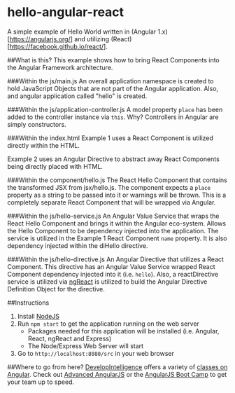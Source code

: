 # hello-angular-react
A simple example of Hello World written in (Angular 1.x)[https://angularjs.org/] and utilizing (React)[https://facebook.github.io/react/].

##What is this?
This example shows how to bring React Components into the Angular Framework architecture.

###Within the js/main.js
An overall application namespace is created to hold JavaScript Objects that are not part of the Angular application. Also, and angular application called "hello" is created.

###Within the js/application-controller.js
A model property `place` has been added to the controller instance via `this`. Why? Controllers in Angular are simply constructors.

###Within the index.html
Example 1 uses a React Component is utilized directly within the HTML.

Example 2 uses an Angular Directive to abstract away React Components being directly placed with HTML.

###Within the component/hello.js
The React Hello Component that contains the transformed JSX from jsx/hello.js. The component expects a `place` property as a string to be passed into it or warnings will be thrown. This is a completely separate React Component that will be wrapped via Angular.

###Within the js/hello-service.js
An Angular Value Service that wraps the React Hello Component and brings it within the Angular eco-system. Allows the Hello Component to be dependency injected into the application. The service is utilized in the Example 1 React Component `name` property. It is also dependency injected within the diHello directive.
 
###Within the js/hello-directive.js
An Angular Directive that utilizes a React Component. This directive has an Angular Value Service wrapped React Component dependency injected into it (i.e. `hello`). Also, a reactDirective service is utilized via [ngReact](https://github.com/davidchang/ngReact) is utilized to build the Angular Directive Definition Object for the directive. 

##Instructions
1. Install [NodeJS](https://nodejs.org/)
2. Run `npm start` to get the application running on the web server
    * Packages needed for this application will be installed (i.e. Angular, React, ngReact and Express)
    * The Node/Express Web Server will start
4. Go to `http://localhost:8080/src` in your web browser

##Where to go from here?
[DevelopIntelligence](http://www.developintelligence.com/) offers a variety of [classes on Angular](http://www.developintelligence.com/catalog/web-development-training/angularjs). Check out [Advanced AngularJS](http://www.developintelligence.com/catalog/web-development-training/angularjs/advanced-angularjs-development) or the [AngularJS Boot Camp](http://www.developintelligence.com/catalog/web-development-training/angularjs/angularjs-boot-camp) to get your team up to speed.